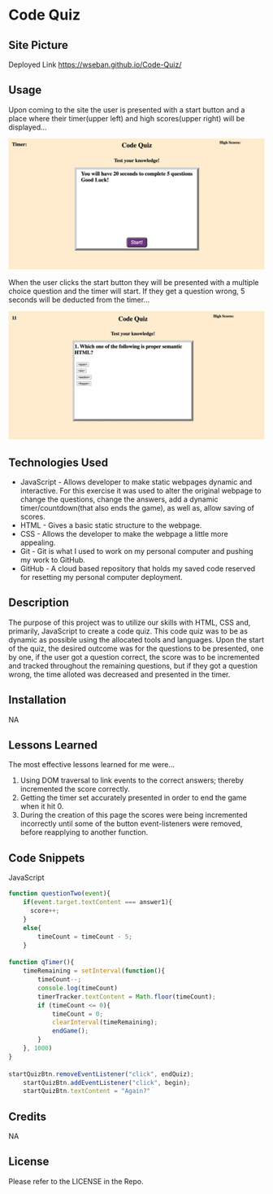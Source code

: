 # Code Quiz

## Site Picture

Deployed Link
https://wseban.github.io/Code-Quiz/

## Usage
Upon coming to the site the user is presented with a start button and a place where their timer(upper left) and high scores(upper right) will be displayed...

![Site](./assets/Code-quiz-open.jpeg)

When the user clicks the start button they will be presented with a multiple choice question and the timer will start.  If they get a question wrong, 5 seconds will be deducted from the timer...
 
![Site](./assets/Code-Quiz.jpeg)

## Technologies Used
- JavaScript - Allows developer to make static webpages dynamic and interactive.  For this exercise it was used to alter the original webpage to change the questions, change the answers, add a dynamic timer/countdown(that also ends the game), as well as, allow saving of scores.
- HTML - Gives a basic static structure to the webpage.
- CSS - Allows the developer to make the webpage a little more appealing.
- Git - Git is what I used to work on my personal computer and pushing my work to GitHub.
- GitHub - A cloud based repository that holds my saved code reserved for resetting my personal computer deployment.

## Description

The purpose of this project was to utilize our skills with HTML, CSS and, primarily, JavaScript to create a code quiz.  This code quiz was to be as dynamic as possible using the allocated tools and languages.  Upon the start of the quiz, the desired outcome was for the questions to be presented, one by one, if the user got a question correct, the score was to be incremented and tracked throughout the remaining questions, but if they got a question wrong, the time alloted was decreased and presented in the timer.

## Installation

NA

## Lessons Learned
The most effective lessons learned for me were...
1. Using DOM traversal to link events to the correct answers; thereby incremented the score correctly.  
2. Getting the timer set accurately presented in order to end the game when it hit 0.
3. During the creation of this page the scores were being incremented incorrectly until some of the button event-listeners were removed, before reapplying to another function. 

## Code Snippets
JavaScript
```javaScript
function questionTwo(event){
    if(event.target.textContent === answer1){
      score++;
    }
    else{
        timeCount = timeCount - 5;
    }

function qTimer(){
    timeRemaining = setInterval(function(){
        timeCount--;
        console.log(timeCount)
        timerTracker.textContent = Math.floor(timeCount);
        if (timeCount <= 0){
            timeCount = 0;
            clearInterval(timeRemaining);
            endGame();
        }
    }, 1000)
}

startQuizBtn.removeEventListener("click", endQuiz);
    startQuizBtn.addEventListener("click", begin);
    startQuizBtn.textContent = "Again?"

```
## Credits

NA

## License
Please refer to the LICENSE in the Repo.